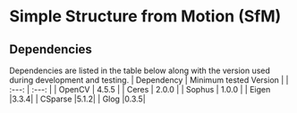 # Simple Structure from Motion (SfM)


## Dependencies
Dependencies are listed in the table below along with the version used during development and testing.
| Dependency    | Minimum tested Version |
| :---:         | :---:  |
| OpenCV        | 4.5.5  |
| Ceres         | 2.0.0  |
| Sophus        | 1.0.0  |
| Eigen         |3.3.4|
| CSparse       |5.1.2|
| Glog          |0.3.5|


